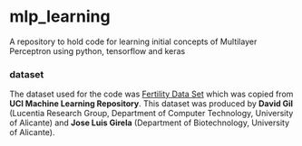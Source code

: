 # mlp_learning
A repository to hold code for learning initial concepts of Multilayer Perceptron using python, tensorflow and keras

### dataset
The dataset used for the code was [Fertility Data Set](https://archive.ics.uci.edu/ml/datasets/Human+Activity+Recognition+Using+Smartphones#) which was copied from **UCI Machine Learning Repository**. This dataset was produced by **David Gil** (Lucentia Research Group, Department of Computer Technology, University of Alicante) and **Jose Luis Girela** (Department of Biotechnology, University of Alicante).
